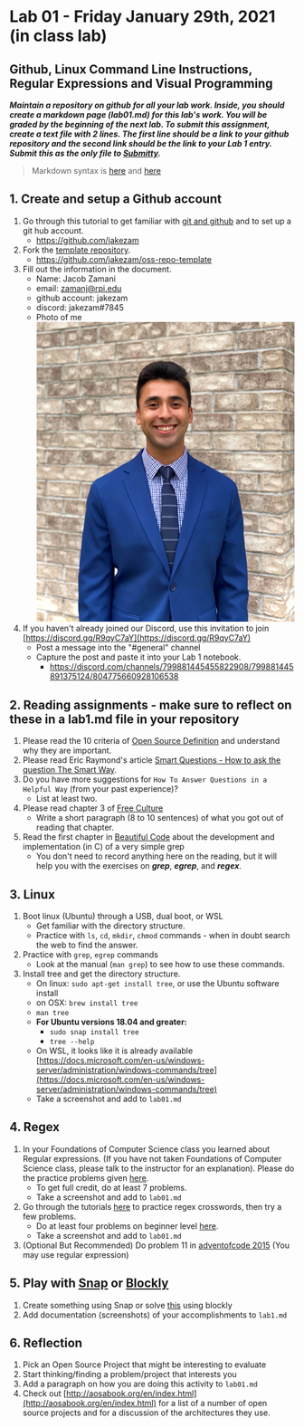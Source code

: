 # Lab 01 - Friday January 29th, 2021 (in class lab)

## Github, Linux Command Line Instructions, Regular Expressions and Visual Programming

**_Maintain a repository on github for all your lab work. Inside, you should create a markdown page (lab01.md) for this lab's work. You will be graded by the beginning of the next lab. To submit this assignment, create a text file with 2 lines. The first line should be a link to your github repository and the second link should be the link to your Lab 1 entry. Submit this as the only file to [Submitty](https://submitty.cs.rpi.edu/courses/s21/csci4470)._**

> Markdown syntax is [here](https://help.github.com/articles/basic-writing-and-formatting-syntax/) and [here](https://guides.github.com/features/mastering-markdown/)

## 1. **Create and setup a Github account**

1. Go through this tutorial to get familiar with [git and github](http://readwrite.com/2013/09/30/understanding-github-a-journey-for-beginners-part-1) and to set up a git hub account.
   - https://github.com/jakezam
2. Fork the [template repository](https://github.com/rcos/oss-repo-template).
   - https://github.com/jakezam/oss-repo-template
3. Fill out the information in the document.
   - Name: Jacob Zamani
   - email: zamanj@rpi.edu
   - github account: jakezam
   - discord: jakezam#7845
   - Photo of me ![Jacob](img.jpg)
4. If you haven't already joined our Discord, use this invitation to join [https://discord.gg/R9qyC7aY](https://discord.gg/R9qyC7aY)
   - Post a message into the "#general" channel
   - Capture the post and paste it into your Lab 1 notebook.
     - https://discord.com/channels/799881445455822908/799881445891375124/804775660928106538

## 2. **Reading assignments** - make sure to reflect on these in a lab1.md file in your repository

1. Please read the 10 criteria of [Open Source Definition](http://opensource.org/osd) and understand why they are important.
2. Please read Eric Raymond's article [Smart Questions - How to ask the question The Smart Way](http://www.catb.org/esr/faqs/smart-questions.html).
3. Do you have more suggestions for `How To Answer Questions in a Helpful Way` (from your past experience)?
   - List at least two.
4. Please read chapter 3 of [Free Culture](https://github.com/rcos/CSCI-4470-OpenSource/blob/master/Resources/freeculture.pdf)
   - Write a short paragraph (8 to 10 sentences) of what you got out of reading that chapter.
5. Read the first chapter in [Beautiful Code](https://docs.google.com/viewer?a=v&pid=sites&srcid=ZGVmYXVsdGRvbWFpbnxpb3ZhbmFsZXh8Z3g6MjVjYWFmNjAwYTA0MmMxZA) about the development and implementation (in C) of a very simple grep
   - You don't need to record anything here on the reading, but it will help you with the exercises on **_grep_**, **_egrep_**, and **_regex_**.

## 3. **Linux**

1. Boot linux (Ubuntu) through a USB, dual boot, or WSL
   - Get familiar with the directory structure.
   - Practice with `ls`, `cd`, `mkdir`, `chmod` commands - when in doubt search the web to find the answer.
2. Practice with `grep`, `egrep` commands
   - Look at the manual (`man grep`) to see how to use these commands.
3. Install tree and get the directory structure.
   - On linux: `sudo apt-get install tree`, or use the Ubuntu software install
   - on OSX: `brew install tree`
   - `man tree`
   - **For Ubuntu versions 18.04 and greater:**
     - `sudo snap install tree`
     - `tree --help`
   - On WSL, it looks like it is already available [https://docs.microsoft.com/en-us/windows-server/administration/windows-commands/tree](https://docs.microsoft.com/en-us/windows-server/administration/windows-commands/tree)
   - Take a screenshot and add to `lab01.md`

## 4. **Regex**

1. In your Foundations of Computer Science class you learned about Regular expressions. (If you have not taken Foundations of Computer Science class, please talk to the instructor for an explanation). Please do the practice problems given [here](https://regexone.com/problem/matching_decimal_numbers).
   - To get full credit, do at least 7 problems.
   - Take a screenshot and add to `lab01.md`
2. Go through the tutorials [here](https://regexcrossword.com/challenges/tutorial/puzzles/1) to practice regex crosswords, then try a few problems.
   - Do at least four problems on beginner level [here](https://regexcrossword.com/challenges/beginner/puzzles/1).
   - Take a screenshot and add to `lab01.md`
3. (Optional But Recommended) Do problem 11 in [adventofcode 2015](http://adventofcode.com/2015/day/11) (You may use regular expression)

## 5. **Play with** [Snap](http://snap.berkeley.edu/) or [Blockly](https://blockly-games.appspot.com/)

1. Create something using Snap or solve [this](https://blockly-games.appspot.com/maze?lang=en&level=10&skin=0) using blockly
2. Add documentation (screenshots) of your accomplishments to `lab1.md`

## 6. **Reflection**

1. Pick an Open Source Project that might be interesting to evaluate
2. Start thinking/finding a problem/project that interests you
3. Add a paragraph on how you are doing this activity to `lab01.md`
4. Check out [http://aosabook.org/en/index.html](http://aosabook.org/en/index.html) for a list of a number of open source projects and for a discussion of the architectures they use.
